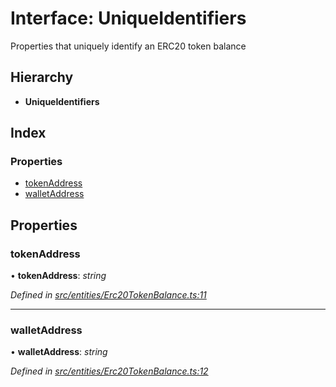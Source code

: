 # Interface: UniqueIdentifiers

Properties that uniquely identify an ERC20 token balance

## Hierarchy

- **UniqueIdentifiers**

## Index

### Properties

- [tokenAddress](_entities_erc20tokenbalance_.uniqueidentifiers.md#tokenaddress)
- [walletAddress](_entities_erc20tokenbalance_.uniqueidentifiers.md#walletaddress)

## Properties

### tokenAddress

• **tokenAddress**: _string_

_Defined in [src/entities/Erc20TokenBalance.ts:11](https://github.com/PolymathNetwork/polymath-sdk/blob/d80c6e9/src/entities/Erc20TokenBalance.ts#L11)_

---

### walletAddress

• **walletAddress**: _string_

_Defined in [src/entities/Erc20TokenBalance.ts:12](https://github.com/PolymathNetwork/polymath-sdk/blob/d80c6e9/src/entities/Erc20TokenBalance.ts#L12)_
